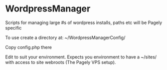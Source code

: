 # WordpressManager
Scripts for managing large #s of wordpress installs, paths etc will be Pagely specific

To use create a directory at:
~/WordpressManagerConfig/

Copy config.php there

Edit to suit your environment.  Expects you environment to have a ~/sites/ with access to site webroots (The Pagely VPS setup).
